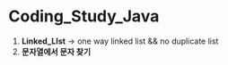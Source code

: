 # Coding_Study_Java

1. **Linked_LIst** -> one way linked list && no duplicate list
2. **문자열에서 문자 찾기**
